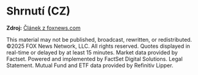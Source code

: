 # Shrnutí (CZ)

**Zdroj:** [Článek z foxnews.com](https://www.foxnews.com/food-drink/ozempic-users-can-barely-finish-third-restaurant-orders)

This material may not be published, broadcast, rewritten, or redistributed. ©2025 FOX News Network, LLC. All rights reserved. Quotes displayed in real-time or delayed by at least 15 minutes. Market data provided by Factset. Powered and implemented by FactSet Digital Solutions. Legal Statement. Mutual Fund and ETF data provided by Refinitiv Lipper.
